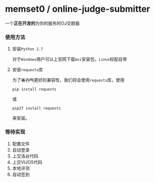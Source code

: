 # memset0 / online-judge-submitter

一个**正在开发的**为你的服务的OJ交题器



### 使用方法

1. 安装`Python 2.7`

   对于`Windows`用户可以上官网下载`msi`安装包，`Linux`标配自带

2. 安装`requests`库

   为了~~省力气~~更好的兼容性，我们将会使用`requests`库，使用

   ```shell
   pip install requests
   ```

   或

   ```shell
   pip27 install requests
   ```

   来安装。



### 等待实现

1. 配置文件
2. 自动登录
3. 上交洛谷代码
4. 上交VIJOS代码
5. 本地评测
6. 自动签到